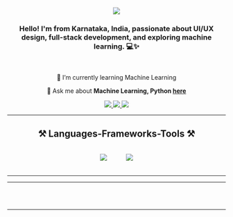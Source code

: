 
<h1 align="center">
    <img src="https://readme-typing-svg.herokuapp.com/?font=Righteous&size=35&center=true&vCenter=true&width=500&height=70&duration=4000&lines=Hi+There!+👋;+I'm+Samruddhi+VS!;" />
</h1>

<h3 align="center"> Hello! I'm from Karnataka, India, passionate about UI/UX design, full-stack development, and exploring machine learning. 💻✨</h3>

<br/>

<div align="center">
 

 
 🌱 I’m currently learning Machine Learning

💬 Ask me about **Machine Learning, Python  [here](https://www.linkedin.com/in/nishanth-s-35b515222)**


 </div>
 
<div align="center"> 
   <a href="mailto:samruddhivs24@gmail.com">
    <img src="https://img.shields.io/badge/gmail-333333?style=for-the-badge&logo=gmail&logoColor=red" />
  <a href="http://linkedin.com/in/samruddhi-v-s-691b62270" target="_blank">
    <img src="https://img.shields.io/badge/LinkedIn-0077B5?style=for-the-badge&logo=linkedin&logoColor=white" target="_blank" />
  </a>
  <a href="https://mrpeace-portfolio.netlify.app/" target="_blank">
     <img src="https://img.shields.io/badge/Portfolio-FF5722?style=for-the-badge&logo=todoist&logoColor=white" target="_blank" /> <!-- sqlite, safari, google-chrome are other good icon options -->
  </a>
</div>

 <hr/>
 
<h2 align="center">⚒️ Languages-Frameworks-Tools ⚒️</h2>
<br/>
<div align="center">
    <img src="https://skillicons.dev/icons?i=html,css,vscode,github,git,machinelearning" style="margin-right: 20px;" />
    <img src="https://skillicons.dev/icons?i=,python,javascript,,c,c++," style="margin-left: 20px;" /><br>
</div>


<br/>
<hr/>



<hr/>



<br/><br/>

<hr/>

<br/>



<br/>

